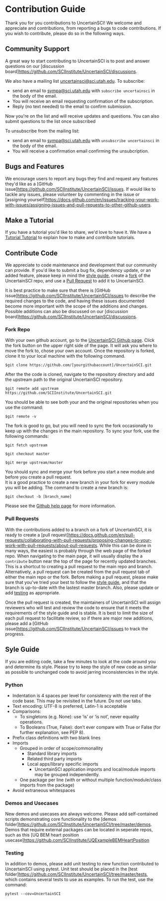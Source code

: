 # Contribution Guide

Thank you for you contributions to UncertainSCI!  We welcome and appreciate and contributions, from reporting a bugs to code contributions.  If you wish to contribute, please do so in the following ways.

## Community Support 

A great way to start contributing to UncertainSCI is to post and answer questions on our [discussion board]<https://github.com/SCIInstitute/UncertainSCI/discussions>.   

We also have a mailing list <uncertainsci@sci.utah.edu>.  To subscribe:
 - send an email to <sympa@sci.utah.edu> with  `subscribe uncertainsci` in the body of the email.  
 - You will receive an email requesting confirmation of the subscription.
 - Reply (no text needed) to the email to confirm submission.  

Now you're on the list and will receive updates and questions.  You can also submit questions to the list once subscribed

To unsubscribe from the mailing list:
- send an email to <sympa@sci.utah.edu> with  `unsubscribe uncertainsci` in the body of the email.  
- You will receive a confirmation email confirming the unsubcription.  

## Bugs and Features

We  encourage users to report any bugs they find and request any features they'd like as a [GitHub issue]<https://github.com/SCIInstitute/UncertainSCI/issues>.  If would like to tackle any issues, please volunteer by commenting in the issue or [assigning yourself]<https://docs.github.com/en/issues/tracking-your-work-with-issues/assigning-issues-and-pull-requests-to-other-github-users>.  


## Make a Tutorial

If you have a tutorial you'd like to share, we'd love to have it.  We have a [Tutorial Tutorial](HowToTutorial.html) to explain how to make and contribute tutorials.


## Contribute Code

We appreciate to code maintenance and development that our community can provide.  If you'd like to submit a bug fix, dependency update, or an added feature, please keep in mind the [style guide](#style-guide), create a [fork](#fork-repo) of the UncertainSCI repo, and use a [Pull Request](#pull-requests) to add it to UncertainSCI.  

It is best practice to make sure that there is  [GitHub issue]<https://github.com/SCIInstitute/UncertainSCI/issues> to describe the required changes to the code, and having these issues documented become more important with the scope of the additions and changes.  Possible additions can also be discussed on our [discussion board]<https://github.com/SCIInstitute/UncertainSCI/discussions>.  

### Fork Repo

With your own github account, go to the [UncertainSCI Github page](https://github.com/SCIInstitute/UncertainSCI). Click the fork button on the upper right side of the page. It will ask you where to move the fork to, chose your own account. Once the repository is forked, clone it to your local machine with the following command.  

```
$git clone https://github.com/[yourgithubaccount]/UncertainSCI.git
```

After the the code is cloned, navigate to the repository directory and add the upstream path to the original UncertainSCI repository.  

```
$git remote add upstream https://github.com/SCIInstitute/UncertainSCI.git
```

You should be able to see both your and the original repositories when you use the command:     

```
$git remote -v
```

The fork is good to go, but you will need to sync the fork occasionally to keep up with the changes in the main repository.  To sync your fork, use the following commands:

```
$git fetch upstream

$git checkout master

$git merge upstream/master
```
You should sync and merge your fork before you start a new module and before you create a pull request.  
It is a good practice to create a new branch in your fork for every module you will be adding.  The command to create a new branch is:

```
$git checkout -b [branch_name]
```

Please see the [Github help page](https://help.github.com) for more information.

### Pull Requests

With the contributions added to a branch on a fork of UncertainSCI, it is ready to create a [pull request]<https://docs.github.com/en/pull-requests/collaborating-with-pull-requests/proposing-changes-to-your-work-with-pull-requests/about-pull-requests>.  While this can be done in many ways, the easiest is probably through the web page of the forked repo. When navigating to the main page, it will usually display the a `contribute` button near the top of the page for recently updated branches.  This is a shortcut to creating a pull request to the main repo and branch.  Alternatively, a pull request can be created from the pull request tab of either the main repo or the fork.  Before making a pull request, please make sure that you've tried your best to follow the [style guide](#style-guide), and that the branch is up-to-date with the lastest master branch.  Also, please update or add [testing](#testing) as appropriate.  

Once the pull request is created, the maintainers of UncertainSCI will assign reviewers who will test and review the code to ensure that it meets the requirements of the style guide and is stable.  It is best to limit the size of each pull request to facilitate review, so if there are major new additions, please add a [GitHub issue]<https://github.com/SCIInstitute/UncertainSCI/issues> to track the progress.  


## Syle Guide

If you are editing code, take a few minutes to look at the code around you and determine its style.  Please try to keep the style of new code as similar as possible to unchanged code to avoid jarring inconsistencies in the style.

### Python 

- Indentation is 4 spaces per level for consistency with the rest of the code base. This may be revisited in the future. Do not use tabs.
- Text encoding: UTF-8 is preferred, Latin-1 is acceptable
- Comparisons:
    - To singletons (e.g. None): use ‘is’ or ‘is not’, never equality operations.
    - To Booleans (True, False): don’t ever compare with True or False (for further explanation, see PEP 8).
- Prefix class definitions with two blank lines
- Imports
    - Grouped in order of scope/commonallity
        - Standard library imports
        - Related third party imports
        - Local apps/library specific imports
            - UncertainSCI application imports and local/module imports may be grouped independently.
    - One package per line (with or without multiple function/module/class imports from the package)
- Avoid extraneous whitespaces

### Demos and Usecases

New demos and usecases are always welcome.  Please add self-contained scripts demonstrating core functionality to the [demos folder]<https://github.com/SCIInstitute/UncertainSCI/tree/master/demos>.   Demos that require external packages can be located in seperate repos, such as this [UQ BEM heart position usecase]<https://github.com/SCIInstitute/UQExampleBEMHeartPosition>

### Testing

In addition to demos, please add unit testing to new function contributed to UncertainSCI using pytest.  Unit test should be placed in the [test folder]<https://github.com/SCIInstitute/UncertainSCI/tree/master/tests>, which contains several tests to use as examples.  To run the test, use the command: 

```
pytest --cov=UncertainSCI
```
 



